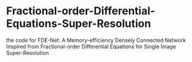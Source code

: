 # Fractional-order-Differential-Equations-Super-Resolution
the code for FDE-Net: A Memory-efficiency Densely Connected Network Inspired from Fractional-order Differential Equations for Single Image Super-Resolution
